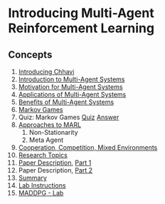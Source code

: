 # Introducing Multi-Agent Reinforcement Learning

## Concepts

1. [Introducing Chhavi](https://www.youtube.com/watch?time_continue=3&v=imuw8tOMed4)
1. [Introduction to Multi-Agent Systems](https://www.youtube.com/watch?v=ra-w63kzq6I)
1. [Motivation for Multi-Agent Systems](https://www.youtube.com/watch?v=i_s22qgQYL4)
1. [Applications of Multi-Agent Systems](https://www.youtube.com/watch?v=fw0G_gSDm6Q)
1. [Benefits of Multi-Agent Systems](https://www.youtube.com/watch?time_continue=16&v=NXDv9cEZTaw)
1. [Markov Games](https://www.youtube.com/watch?v=Y9qq4Jqnwls)
1. Quiz: Markov Games [Quiz](images/Quiz1.png) [Answer](images/Quiz1_ans.png)
1. [Approaches to MARL](https://www.youtube.com/watch?time_continue=104&v=uKV9AJykin0)
	1. Non-Stationarity
	1. Meta Agent 
1. [Cooperation, Competition, Mixed Environments](https://www.youtube.com/watch?time_continue=1&v=vx6PIH5_oFg)
1. [Research Topics](https://www.youtube.com/watch?time_continue=3&v=nRKrQamUISs)
1. [Paper Description](https://papers.nips.cc/paper/7217-multi-agent-actor-critic-for-mixed-cooperative-competitive-environments.pdf), [Part 1](https://www.youtube.com/watch?v=Ks9-TeCg3Fs)
1. Paper Description, [Part 2](https://www.youtube.com/watch?v=4hFAhtLJR5U)
1. [Summary](https://www.youtube.com/watch?v=yGPHGYHqjq8)
1. [Lab Instructions](lab_instruction.md)
1. [MADDPG - Lab](https://classroom.udacity.com/nanodegrees/nd893/parts/ec710e48-f1c5-4f1c-82de-39955d168eaa/modules/89b85bd0-0add-4548-bce9-3747eb099e60/lessons/a6347d5b-55f0-45cd-bab2-308f877d79a7/concepts/475be8a3-68d3-42ed-8605-90c905d88ab0)